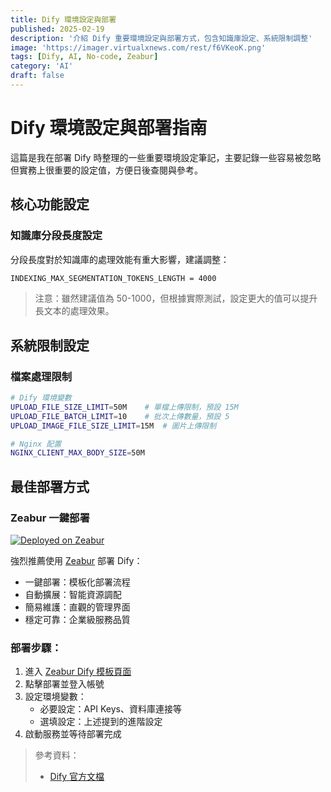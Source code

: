 ```yaml
---
title: Dify 環境設定與部署
published: 2025-02-19
description: '介紹 Dify 重要環境設定與部署方式，包含知識庫設定、系統限制調整'
image: 'https://imager.virtualxnews.com/rest/f6VKeoK.png'
tags: [Dify, AI, No-code, Zeabur]
category: 'AI'
draft: false 
---
```


# Dify 環境設定與部署指南

這篇是我在部署 Dify 時整理的一些重要環境設定筆記，主要記錄一些容易被忽略但實務上很重要的設定值，方便日後查閱與參考。

## 核心功能設定

### 知識庫分段長度設定

分段長度對於知識庫的處理效能有重大影響，建議調整：

```bash
INDEXING_MAX_SEGMENTATION_TOKENS_LENGTH = 4000
```

> 注意：雖然建議值為 50-1000，但根據實際測試，設定更大的值可以提升長文本的處理效果。

## 系統限制設定

### 檔案處理限制
```bash
# Dify 環境變數
UPLOAD_FILE_SIZE_LIMIT=50M    # 單檔上傳限制，預設 15M
UPLOAD_FILE_BATCH_LIMIT=10    # 批次上傳數量，預設 5
UPLOAD_IMAGE_FILE_SIZE_LIMIT=15M  # 圖片上傳限制

# Nginx 配置
NGINX_CLIENT_MAX_BODY_SIZE=50M
```

## 最佳部署方式

### Zeabur 一鍵部署
[![Deployed on Zeabur](https://zeabur.com/deployed-on-zeabur-dark.svg)](https://zeabur.com?referralCode=silverfantacy&utm_source=silverfantacy)

強烈推薦使用 [Zeabur](https://zeabur.com/templates/1D4DOW) 部署 Dify：

- 一鍵部署：模板化部署流程
- 自動擴展：智能資源調配
- 簡易維護：直觀的管理界面
- 穩定可靠：企業級服務品質

### 部署步驟：
1. 進入 [Zeabur Dify 模板頁面](https://zeabur.com/templates/1D4DOW)
2. 點擊部署並登入帳號
3. 設定環境變數：
   - 必要設定：API Keys、資料庫連接等
   - 選填設定：上述提到的進階設定
4. 啟動服務並等待部署完成


> 參考資料：
> - [Dify 官方文檔](https://docs.dify.ai/zh-hans/getting-started/install-self-hosted/environments)
